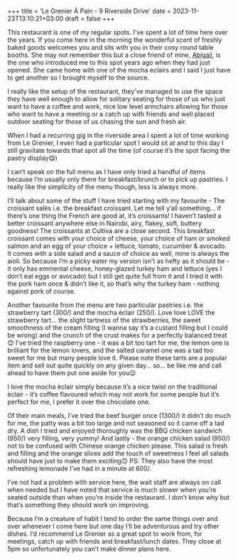 +++
title = 'Le Grenier À Pain - 9 Riverside Drive'
date = 2023-11-23T13:10:21+03:00
draft = false
+++

This restaurant is one of my regular spots. I've spent a lot of time here over the years. If you come here in the morning the wonderful scent of freshly baked goods welcomes you and sits with you in their cosy round table booths. She may not remember this but a close friend of mine, [Abigail](https://www.instagram.com/abigailarunga/), is the one who introduced me to this spot years ago when they had just opened. She came home with one of the mocha eclairs and I said I just have to get another so I brought myself to the source.

I really like the setup of the restaurant, they’ve managed to use the space they have well enough to allow for solitary seating for those of us who just want to have a coffee and work, nice low level armchairs allowing for those who want to have a meeting or a catch up with friends and well placed outdoor seating for those of us chasing the sun and fresh air.

When I had a recurring gig in the riverside area I spent a lot of time working from Le Grenier, I even had a particular spot I would sit at and to this day I still gravitate towards that spot all the time (of course it’s the spot facing the pastry display😋)

I can’t speak on the full menu as I have only tried a handful of items because I’m usually only there for breakfast/brunch or to pick up pastries. I really like the simplicity of the menu though, less is always more.

I’ll talk about some of the stuff I have tried starting with my favourite - The croissant salès i.e. the breakfast croissant. Let me tell y’all something… if there’s one thing the French are good at, it’s croissants! I haven’t tasted a better croissant anywhere else in Nairobi, airy, flakey, soft, buttery goodness! The croissants at Cultiva are a close second. This breakfast croissant comes with your choice of cheese, your choice of ham or smoked salmon and an egg of your choice + lettuce, tomato, cucumber & avocado. It comes with a side salad and a sauce of choice as well, mine is always the aioli. So because I’m a picky eater my version isn’t as hefty as it should be - it only has emmental cheese, honey-glazed turkey ham and lettuce (yes I don’t eat eggs or avocado) but I still get quite full from it and I tried it with the pork ham once & didn’t like it, so that’s why the turkey ham - nothing against pork of course.

Another favourite from the menu are two particular pastries i.e. the strawberry tart (300/) and the mocha èclair (250/). Love love LOVE the strawberry tart… the slight tartness of the strawberries, the sweet smoothness of the cream filling (I wanna say it’s a custard filling but I could be wrong) and the crunch of the crust makes for a perfectly balanced treat😊 I’ve tried the raspberry one - it was a bit too tart for me, the lemon one is brilliant for the lemon lovers, and the salted caramel one was a tad too sweet for me but many people love it. Please note these tarts are a popular item and sell out quite quickly on any given day… so… be like me and call ahead to have them put one aside for you😉

I love the mocha èclair simply because it’s a nice twist on the traditional èclair - it’s coffee flavoured which may not work for some people but it’s perfect for me, I prefer it over the chocolate one.

Of their main meals, I’ve tried the beef burger once (1300/) it didn’t do much for me, the patty was a bit too large and not seasoned so it came off a tad dry. A dish I tried and enjoyed thoroughly was the BBQ chicken sandwich (950/) very filling, very yummy! And lastly - the orange chicken salad (950/) not to be confused with Chinese orange chicken please. This salad is fresh and filling and the orange slices add the touch of sweetness I feel all salads should have just to make them exciting🙃 PS: They also have the most refreshing lemonade I’ve had in a minute at 600/.

I’ve not had a problem with service here, the wait staff are always on call when needed but I have noted that service is much slower when you’re seated outside than when you’re inside the restaurant. I don’t know why but that’s something they should work on improving.

Because I’m a creature of habit I tend to order the same things over and over whenever I come here but one day I’ll be adventurous and try other dishes. I’d recommend Le Grenier as a great spot to work from, for meetings, catch up with friends and breakfast/lunch dates. They close at 5pm so unfortunately you can’t make dinner plans here.
